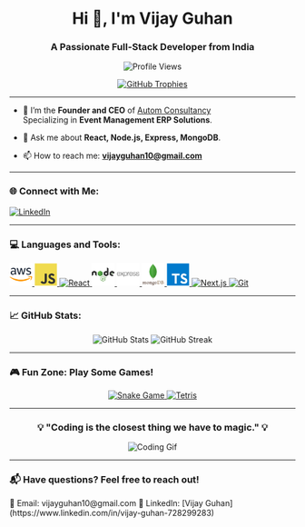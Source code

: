 <h1 align="center">Hi 👋, I'm Vijay Guhan</h1>
<h3 align="center">A Passionate Full-Stack Developer from India</h3>

<p align="center">
  <img src="https://komarev.com/ghpvc/?username=vijayguhan10&label=Profile%20Views&color=0e75b6&style=flat" alt="Profile Views" />
</p>

<p align="center">
  <a href="https://github-profile-trophy.vercel.app/?username=vijayguhan10">
    <img src="https://github-profile-trophy.vercel.app/?username=vijayguhan10&margin-w=10" alt="GitHub Trophies" />
  </a>
</p>

---

- 🔭 I’m the **Founder and CEO** of [Autom Consultancy](https://event-management-swart-kappa.vercel.app)  
  Specializing in **Event Management ERP Solutions**.

- 💬 Ask me about **React, Node.js, Express, MongoDB**.

- 📫 How to reach me: **vijayguhan10@gmail.com**

---

<h3 align="left">🌐 Connect with Me:</h3>
<p align="left">
  <a href="https://www.linkedin.com/in/vijay-guhan-728299283" target="_blank">
    <img align="center" src="https://raw.githubusercontent.com/rahuldkjain/github-profile-readme-generator/master/src/images/icons/Social/linked-in-alt.svg" alt="LinkedIn" height="30" width="40" />
  </a>
</p>

---

<h3 align="left">💻 Languages and Tools:</h3>
<p align="left">
  <a href="https://aws.amazon.com" target="_blank" rel="noreferrer">
    <img src="https://raw.githubusercontent.com/devicons/devicon/master/icons/amazonwebservices/amazonwebservices-original-wordmark.svg" alt="AWS" width="40" height="40" />
  </a>
  <a href="https://developer.mozilla.org/en-US/docs/Web/JavaScript" target="_blank" rel="noreferrer">
    <img src="https://raw.githubusercontent.com/devicons/devicon/master/icons/javascript/javascript-original.svg" alt="JavaScript" width="40" height="40" />
  </a>
  <a href="https://reactjs.org/" target="_blank" rel="noreferrer">
    <img src="https://reactnative.dev/img/header_logo.svg" alt="React" width="40" height="40" />
  </a>
  <a href="https://nodejs.org" target="_blank" rel="noreferrer">
    <img src="https://raw.githubusercontent.com/devicons/devicon/master/icons/nodejs/nodejs-original-wordmark.svg" alt="Node.js" width="40" height="40" />
  </a>
  <a href="https://expressjs.com" target="_blank" rel="noreferrer">
    <img src="https://raw.githubusercontent.com/devicons/devicon/master/icons/express/express-original-wordmark.svg" alt="Express.js" width="40" height="40" />
  </a>
  <a href="https://www.mongodb.com/" target="_blank" rel="noreferrer">
    <img src="https://raw.githubusercontent.com/devicons/devicon/master/icons/mongodb/mongodb-original-wordmark.svg" alt="MongoDB" width="40" height="40" />
  </a>
  <a href="https://www.typescriptlang.org/" target="_blank" rel="noreferrer">
    <img src="https://raw.githubusercontent.com/devicons/devicon/master/icons/typescript/typescript-original.svg" alt="TypeScript" width="40" height="40" />
  </a>
  <a href="https://nextjs.org/" target="_blank" rel="noreferrer">
    <img src="https://cdn.worldvectorlogo.com/logos/nextjs-2.svg" alt="Next.js" width="40" height="40" />
  </a>
  <a href="https://git-scm.com/" target="_blank" rel="noreferrer">
    <img src="https://www.vectorlogo.zone/logos/git-scm/git-scm-icon.svg" alt="Git" width="40" height="40" />
  </a>
</p>

---

<h3 align="left">📈 GitHub Stats:</h3>
<p align="center">
  <img align="center" src="https://github-readme-stats.vercel.app/api?username=vijayguhan10&show_icons=true&locale=en&theme=radical" alt="GitHub Stats" />
  <img align="center" src="https://streak-stats.demolab.com/?user=vijayguhan10&theme=radical" alt="GitHub Streak" />
</p>

---

<h3 align="left">🎮 Fun Zone: Play Some Games!</h3>
<p align="center">
  <a href="https://snake-2.vercel.app/" target="_blank">
    <img src="https://img.shields.io/badge/Play%20Snake%20Game-33cc99?style=for-the-badge" alt="Snake Game" />
  </a>
  <a href="https://tetris.vercel.app/" target="_blank">
    <img src="https://img.shields.io/badge/Play%20Tetris-blueviolet?style=for-the-badge" alt="Tetris" />
  </a>
</p>

---

<h3 align="center">💡 "Coding is the closest thing we have to magic." 💡</h3>
<p align="center">
  <img src="https://media.giphy.com/media/LmNwrBhejkK9EFP504/giphy.gif" alt="Coding Gif" width="300" />
</p>

---

<h3 align="left">📬 Have questions? Feel free to reach out!</h3>
<p align="left">
  📧 Email: vijayguhan10@gmail.com  
  💼 LinkedIn: [Vijay Guhan](https://www.linkedin.com/in/vijay-guhan-728299283)  
</p>
